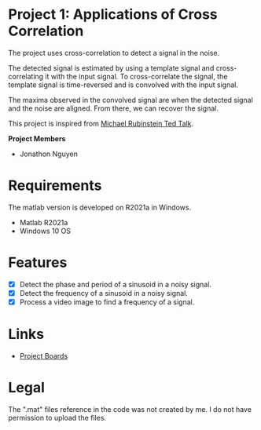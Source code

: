 # Project 1: Applications of Cross Correlation

The project uses cross-correlation to detect a signal in the noise.

The detected signal is estimated by using a template signal and cross-correlating it with the input signal. To cross-correlate the signal, the template signal is time-reversed and is convolved with the input signal.

The maxima observed in the convolved signal are when the detected signal and the noise are aligned. From there, we can recover the signal.

This project is inspired from [Michael Rubinstein Ted Talk](https://www.ted.com/talks/michael_rubinstein_see_invisible_motion_hear_silent_sounds).

<b>Project Members</b>
<ul>  
  <li>Jonathon Nguyen</li>
</ul>

# Requirements

The matlab version is developed on R2021a in Windows.
- Matlab R2021a
- Windows 10 OS

# Features

- [x] Detect the phase and period of a sinusoid in a noisy signal.
- [x] Detect the frequency of a sinusoid in a noisy signal.
- [x] Process a video image to find a frequency of a signal.

# Links

- [Project Boards](https://github.com/nguyjd/Project-1-Applications-of-Cross-Correlation/projects) 

# Legal

The ".mat" files reference in the code was not created by me. I do not have permission to upload the files.
